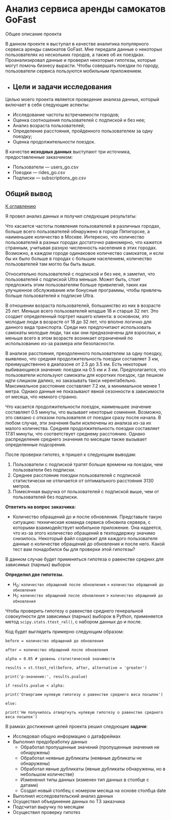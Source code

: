 # Анализ сервиса аренды самокатов GoFast

Общее описание проекта 

В данном проекте я выступал в качестве аналитика популярного сервиса аренды самокатов GoFast. Мне передали данные о некоторых пользователях из нескольких городов, а также об их поездках. Проанализировал данные и проверил некоторые гипотезы, которые могут помочь бизнесу вырасти. Чтобы совершать поездки по городу, пользователи сервиса пользуются мобильным приложением. 

- ## Цели и задачи исследования

Целью моего проекта является проведение анализа данных, который включает в себя следующие аспекты:

- Исследование частоты встречаемости городов;
- Оценка соотношения пользователей с подпиской и без нее;
- Анализ возраста пользователей;
- Определение расстояния, пройденного пользователем за одну поездку;
- Оценка продолжительности поездок.

В качестве **исходных данных** выступают три источника, предоставленные заказчиком:
- Пользователи — users_go.csv
- Поездки — rides_go.csv
- Подписки — subscriptions_go.csv

## Общий вывод
[К оглавлению](#Оглавление)

Я провел анализ данных и получил следующие результаты:

Что касается частоты появления пользователей в различных городах, больше всего пользователей обнаружено в городе Пятигорске, а наименьшее количество в Москве. Интересно, что количество пользователей в разных городах достаточно равномерно, что кажется странным, учитывая разную численность населения в этих городах. Возможно, в каждом городе одинаковое количество самокатов, и если бы их было больше в городах с большим населением, количество пользователей там могло бы быть выше.

Относительно пользователей с подпиской и без нее, я заметил, что пользователей с подпиской Ultra меньше. Может быть, стоит предложить этим пользователям больше привилегий, таких как улучшенное обслуживание или бонусные программы, чтобы привлечь больше пользователей к подписке Ultra.

В отношении возраста пользователей, большинство из них в возрасте 25 лет. Меньше всего пользователей младше 18 и старше 32 лет. Это создает определенный портрет нашего клиента: в основном, это молодые люди в возрасте от 18 до 32 лет, что вполне логично для данного вида транспорта. Среди них предпочитают использовать самокаты молодые люди, так как они предназначены для взрослых, и меньше всего в этом возрасте возникает ограничений по использованию из-за размера или безопасности.

В анализе расстояния, преодоленного пользователем за одну поездку, выявлено, что средняя продолжительность поездки составляет 3 км, преимущественно в диапазоне от 2.5 до 3.5 км. Есть некоторые выбивающиеся значения: поездки на 0.5 км и 3 км. Предполагается, что пользователи используют самокаты для коротких поездок, где пешком идти слишком далеко, но заказывать такси нерентабельно. Максимальное расстояние составляет 7.2 км, а минимальное менее 1 метра. Однако данные не показывают явной сезонности в зависимости от месяца, что немного странно.

Что касается продолжительности поездок, наименьшее значение составляет 0.5 минуты, что вызывает некоторые сомнения. Возможно, это связано с отказом пользователя от поездки сразу после начала. В любом случае, эти значения были исключены из анализа из-за их малого количества. Средняя продолжительность поездки составляет 17.81 минуты, что соответствует среднему расстоянию. Однако распределение среднего значения по месяцам также вызывает определенные подозрения.

После проверки гипотез, я пришел к следующим выводам:

1. Пользователи с подпиской тратят больше времени на поездки, чем пользователи без подписки.
2. Среднее расстояние поездки пользователей с подпиской статистически не отличается от оптимального расстояния 3130 метров.
3. Помесячная выручка от пользователей с подпиской выше, чем от пользователей без подписки.

**Ответить на вопрос заказчика:**

- Количество обращений до и после обновления. Представьте такую ситуацию: техническая команда сервиса обновила сервера, с которыми взаимодействует мобильное приложение. Она надеется, что из-за этого количество обращений в техподдержку значимо снизилось. Некоторый файл содержит для каждого пользователя данные о количестве обращений до обновления и после него. Какой тест вам понадобился бы для проверки этой гипотезы?

В данном случае будет применяться гипотеза о равенстве средних для зависимых (парных) выборок

**Определил две гипотезы.**

- H<sub>0</sub>: `количество обращений после обновления` = `количество обращений до обновления`
- H<sub>1</sub>: `количество обращений после обновления` >  `количество обращений до обновления`

Чтобы проверить гипотезу о равенстве среднего генеральной совокупности для зависимых (парных) выборок в Python, применяется метод `scipy.stats.ttest_rel()`, с набором данных до и после.

Код будет выглядеть примерно следующим образом:

`before = количество обращений до обновления`

`after = количество обращений после обновления`

`alpha = 0.05 # уровень статистической значимости`

`results = st.ttest_rel(before, after, alternative = 'greater')`

`print('p-значение:', results.pvalue)`

`if results.pvalue < alpha:`
    
    print('Отвергаем нулевую гипотезу о равенстве среднего веса посылок')

`else:`
    
    print('Не получилось отвергнуть нулевую гипотезу о равенстве среднего веса посылок')

В рамках достижения целей проекта решил следующие **задачи**:
- Исследовал общую информацию о датафреймах
- Выполнил предобработку данных
    - Обработал пропущенные значений (пропущенные значения не обнаружены)
    - Обработал неявные дубликаты (неявные дубликаты не обнаружены) 
    - Обработал явные дубликаты (явные дубликаты обнаружены, но в небольшом количестве)
    - Измененил типы данных (изменен тип данных в столбце с датами)
    - Создал новый столбец с номером месяца на основе столбца date
- Выполнил исследовательский анализ данных
- Осуществил объединение данных по ТЗ заказчика
- Подсчитал выручку по месяцам
- Осуществил проверку гипотез